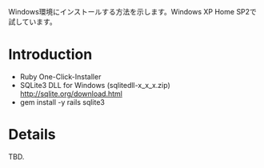 Windows環境にインストールする方法を示します。Windows XP Home SP2で試しています。

# Introduction #

  * Ruby One-Click-Installer
  * SQLite3 DLL for Windows (sqlitedll-x\_x\_x.zip) http://sqlite.org/download.html
  * gem install -y rails sqlite3

# Details #

TBD.